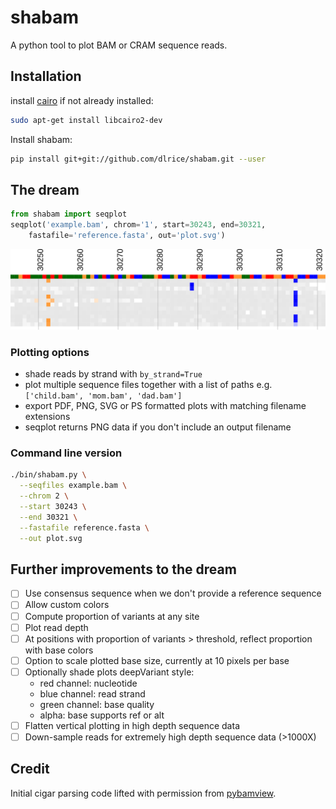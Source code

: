 # shabam
A python tool to plot BAM or CRAM sequence reads.

## Installation
install [cairo](https://www.cairographics.org/download/) if not already
installed:
```sh
sudo apt-get install libcairo2-dev
```

Install shabam:
```sh
pip install git+git://github.com/dlrice/shabam.git --user
```

## The dream
```py
from shabam import seqplot
seqplot('example.bam', chrom='1', start=30243, end=30321,
    fastafile='reference.fasta', out='plot.svg')
```

![Reality](/tests/data/reality.svg)

### Plotting options
- shade reads by strand with `by_strand=True`
- plot multiple sequence files together with a list of paths e.g.
  `['child.bam', 'mom.bam', 'dad.bam']`
- export PDF, PNG, SVG or PS formatted plots with matching filename extensions
- seqplot returns PNG data if you don't include an output filename

### Command line version
```sh
./bin/shabam.py \
  --seqfiles example.bam \
  --chrom 2 \
  --start 30243 \
  --end 30321 \
  --fastafile reference.fasta \
  --out plot.svg
```

## Further improvements to the dream
- [ ] Use consensus sequence when we don't provide a reference sequence
- [ ] Allow custom colors
- [ ] Compute proportion of variants at any site
- [ ] Plot read depth
- [ ] At positions with proportion of variants > threshold, reflect proportion
  with base colors
- [ ] Option to scale plotted base size, currently at 10 pixels per base
- [ ] Optionally shade plots deepVariant style:
    - red channel: nucleotide
    - blue channel: read strand
    - green channel: base quality
    - alpha: base supports ref or alt
- [ ] Flatten vertical plotting in high depth sequence data
- [ ] Down-sample reads for extremely high depth sequence data (>1000X)

## Credit
Initial cigar parsing code lifted with permission from
[pybamview](https://github.com/mgymrek/pybamview).
